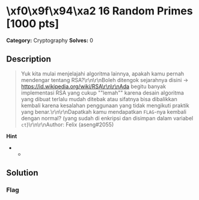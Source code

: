 # \xf0\x9f\x94\xa2 16 Random Primes [1000 pts]

**Category:** Cryptography
**Solves:** 0

## Description
>Yuk kita mulai menjelajahi algoritma lainnya, apakah kamu pernah mendengar tentang RSA?\r\n\r\nBoleh ditengok sejarahnya disini -> https://id.wikipedia.org/wiki/RSA\r\n\r\nAda begitu banyak implementasi RSA yang cukup ""lemah"" karena desain algoritma yang dibuat terlalu mudah ditebak atau sifatnya bisa dibalikkan kembali karena kesalahan penggunaan yang tidak mengikuti praktik yang benar.\r\n\r\nDapatkah kamu mendapatkan `FLAG`-nya kembali dengan normal? (yang sudah di enkripsi dan disimpan dalam variabel `ct`)\r\n\r\nAuthor: Felix (aseng#2055)

**Hint**
* -

## Solution

### Flag

